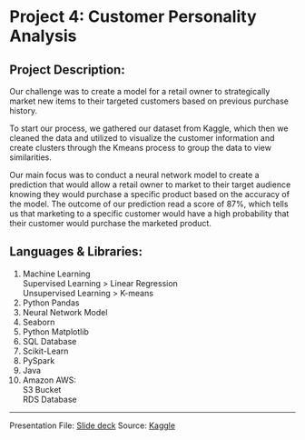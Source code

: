 # Project 4: Customer Personality Analysis

Project Description:<br>
------------------------------
Our challenge was to create a model for a retail owner to strategically market new items to their targeted customers based on previous purchase history.
<br>

To start our process, we gathered our dataset from Kaggle, which then we cleaned the data and utilized to visualize the customer information and create clusters through the Kmeans process to group the data to view similarities. <br>

Our main focus was to conduct a neural network model to create a prediction that would allow a retail owner to market to their target audience knowing they would purchase a specific product based on the accuracy of the model. The outcome of our prediction read a score of 87%, which tells us that marketing to a specific customer would have a high probability that their customer would purchase the marketed product.


Languages & Libraries:
---------------------------------------
1. Machine Learning<br>
   Supervised Learning > Linear Regression<br>
   Unsupervised Learning > K-means<br>
 2. Python Pandas<br>
 3. Neural Network Model<br>
 4. Seaborn<br>
 5. Python Matplotlib<br>
 6. SQL Database<br>
 7. Scikit-Learn<br>
 8. PySpark<br>
 9. Java<br>
 10. Amazon AWS:<br>
     S3 Bucket <br>
     RDS Database<br>
---------------------------------------
Presentation File: [Slide deck](https://docs.google.com/presentation/d/1vwwTFIgz67pmrubQx6RQZ5KtfuzZwYH-yXXLE7bxG0k/edit#slide=id.gd9c453428_0_16)
Source: [Kaggle](https://www.kaggle.com/code/roysenfeng/customer-shopping-analysis/data)
